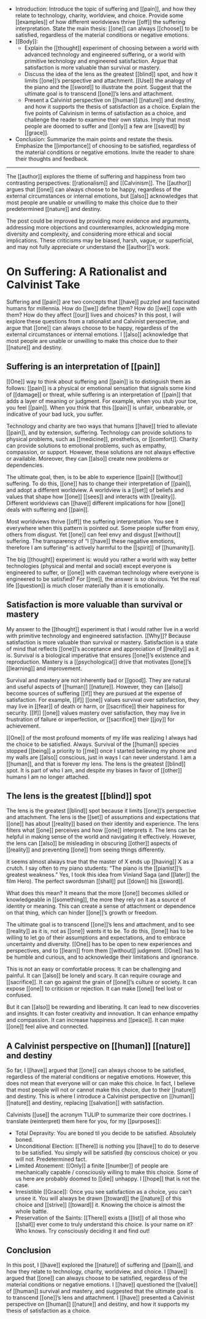 -   Introduction: Introduce the topic of suffering and [[pain]], and how they relate to technology, charity, worldview, and choice. Provide some [[examples]] of how different worldviews thrive [[off]] the suffering interpretation. State the main thesis: [[one]] can always [[choose]] to be satisfied, regardless of the material conditions or negative emotions.
-   [[Body]]:
    -   Explain the [[thought]] experiment of choosing between a world with advanced technology and engineered suffering, or a world with primitive technology and engineered satisfaction. Argue that satisfaction is more valuable than survival or mastery.
    -   Discuss the idea of the lens as the greatest [[blind]] spot, and how it limits [[one]]’s perspective and attachment. [[Use]] the analogy of the piano and the [[sword]] to illustrate the point. Suggest that the ultimate goal is to transcend [[one]]’s lens and attachment.
    -   Present a Calvinist perspective on [[human]] [[nature]] and destiny, and how it supports the thesis of satisfaction as a choice. Explain the five points of Calvinism in terms of satisfaction as a choice, and challenge the reader to examine their own status. Imply that most people are doomed to suffer and [[only]] a few are [[saved]] by [[grace]].
-   Conclusion: Summarize the main points and restate the thesis. Emphasize the [[importance]] of choosing to be satisfied, regardless of the material conditions or negative emotions. Invite the reader to share their thoughts and feedback.

* * * 

The [[author]] explores the theme of suffering and happiness from two contrasting perspectives: [[rationalism]] and [[Calvinism]]. The [[author]] argues that [[one]] can always choose to be happy, regardless of the external circumstances or internal emotions, but [[also]] acknowledges that most people are unable or unwilling to make this choice due to their predetermined [[nature]] and destiny.

The post could be improved by providing more evidence and arguments, addressing more objections and counterexamples, acknowledging more diversity and complexity, and considering more ethical and social implications. These criticisms may be biased, harsh, vague, or superficial, and may not fully appreciate or understand the [[author]]’s work.

# On Suffering: A Rationalist and Calvinist Take

Suffering and [[pain]] are two concepts that [[have]] puzzled and fascinated humans for millennia. How do [[we]] define them? How do [[we]] cope with them? How do they affect [[our]] lives and choices? In this post, I will explore these questions from a rationalist and Calvinist perspective, and argue that [[one]] can always choose to be happy, regardless of the external circumstances or internal emotions. I [[also]] acknowledge that most people are unable or unwilling to make this choice due to their [[nature]] and destiny.

## Suffering is an interpretation of [[pain]]

[[One]] way to think about suffering and [[pain]] is to distinguish them as follows: [[pain]] is a physical or emotional sensation that signals some kind of [[damage]] or threat, while suffering is an interpretation of [[pain]] that adds a layer of meaning or judgment. For example, when you stub your toe, you feel [[pain]]. When you think that this [[pain]] is unfair, unbearable, or indicative of your bad luck, you suffer.

Technology and charity are two ways that humans [[have]] tried to alleviate [[pain]], and by extension, suffering. Technology can provide solutions to physical problems, such as [[medicine]], prosthetics, or [[comfort]]. Charity can provide solutions to emotional problems, such as empathy, compassion, or support. However, these solutions are not always effective or available. Moreover, they can [[also]] create new problems or dependencies.

The ultimate goal, then, is to be able to experience [[pain]] [[without]] suffering. To do this, [[one]] has to change their interpretation of [[pain]], and adopt a different worldview. A worldview is a [[set]] of beliefs and values that shape how [[one]] [[sees]] and interacts with [[reality]]. Different worldviews can [[have]] different implications for how [[one]] deals with suffering and [[pain]].

Most worldviews thrive [[off]] the suffering interpretation. You see it everywhere when this pattern is pointed out. Some people suffer from envy, others from disgust. Yet [[one]] can feel envy and disgust [[without]] suffering. The transparency of “I [[have]] these negative emotions, therefore I am suffering” is actively harmful to the [[spirit]] of [[humanity]].

The big [[thought]] experiment is: would you rather a world with way better technologies (physical and mental and social) except everyone is engineered to suffer, or [[one]] with caveman technology where everyone is engineered to be satisfied? For [[me]], the answer is so obvious. Yet the real life [[question]] is much closer materially than it is emotionally.

## Satisfaction is more valuable than survival or mastery

My answer to the [[thought]] experiment is that I would rather live in a world with primitive technology and engineered satisfaction. [[Why]]? Because satisfaction is more valuable than survival or mastery. Satisfaction is a state of mind that reflects [[one]]’s acceptance and appreciation of [[reality]] as it is. Survival is a biological imperative that ensures [[one]]’s existence and reproduction. Mastery is a [[psychological]] drive that motivates [[one]]’s [[learning]] and improvement.

Survival and mastery are not inherently bad or [[good]]. They are natural and useful aspects of [[human]] [[nature]]. However, they can [[also]] become sources of suffering [[if]] they are pursued at the expense of satisfaction. For example, [[if]] [[one]] values survival over satisfaction, they may live in [[fear]] of death or harm, or [[sacrifice]] their happiness for security. [[If]] [[one]] values mastery over satisfaction, they may live in frustration of failure or imperfection, or [[sacrifice]] their [[joy]] for achievement.

[[One]] of the most profound moments of my life was realizing I always had the choice to be satisfied. Always. Survival of the [[human]] species stopped [[being]] a priority to [[me]] once I started believing my phone and my walls are [[also]] conscious, just in ways I can never understand. I am a [[human]], and that is forever my lens. The lens is the greatest [[blind]] spot. It is part of who I am, and despite my biases in favor of [[other]] humans I am no longer attached.

## The lens is the greatest [[blind]] spot

The lens is the greatest [[blind]] spot because it limits [[one]]’s perspective and attachment. The lens is the [[set]] of assumptions and expectations that [[one]] has about [[reality]] based on their identity and experience. The lens filters what [[one]] perceives and how [[one]] interprets it. The lens can be helpful in making sense of the world and navigating it effectively. However, the lens can [[also]] be misleading in obscuring [[other]] aspects of [[reality]] and preventing [[one]] from seeing things differently.

It seems almost always true that the master of X ends up [[having]] X as a crutch. I say often to my piano students: “The piano is the [[pianist]]’s greatest weakness.” Yes, I took this idea from Vinland Saga (and [[later]] the film Hero). The perfect swordsman [[shall]] put [[down]] his [[sword]].

What does this mean? It means that the more [[one]] becomes skilled or knowledgeable in [[something]], the more they rely on it as a source of identity or meaning. This can create a sense of attachment or dependence on that thing, which can hinder [[one]]’s growth or freedom.

The ultimate goal is to transcend [[one]]’s lens and attachment, and to see [[reality]] as it is, not as [[one]] wants it to be. To do this, [[one]] has to be willing to let go of their assumptions and expectations, and to embrace uncertainty and diversity. [[One]] has to be open to new experiences and perspectives, and to [[learn]] from them [[without]] judgment. [[One]] has to be humble and curious, and to acknowledge their limitations and ignorance.

This is not an easy or comfortable process. It can be challenging and painful. It can [[also]] be lonely and scary. It can require courage and [[sacrifice]]. It can go against the grain of [[one]]’s culture or society. It can expose [[one]] to criticism or rejection. It can make [[one]] feel lost or confused.

But it can [[also]] be rewarding and liberating. It can lead to new discoveries and insights. It can foster creativity and innovation. It can enhance empathy and compassion. It can increase happiness and [[peace]]. It can make [[one]] feel alive and connected.

## A Calvinist perspective on [[human]] [[nature]] and destiny

So far, I [[have]] argued that [[one]] can always choose to be satisfied, regardless of the material conditions or negative emotions. However, this does not mean that everyone will or can make this choice. In fact, I believe that most people will not or cannot make this choice, due to their [[nature]] and destiny. This is where I introduce a Calvinist perspective on [[human]] [[nature]] and destiny, replacing [[salvation]] with satisfaction.

Calvinists [[use]] the acronym TULIP to summarize their core doctrines. I translate (reinterpret) them here for you, for my [[purposes]]:

-   Total Depravity: You are boned til you decide to be satisfied. Absolutely boned.
-   Unconditional Election: [[There]] is nothing you [[have]] to do to deserve to be satisfied. You simply will be satisfied (by conscious choice) or you will not. Predetermined fact.
-   Limited Atonement: [[Only]] a finite [[number]] of people are mechanically capable / consciously willing to make this choice. Some of us here are probably doomed to [[die]] unhappy. I [[hope]] that is not the case.
-   Irresistible [[Grace]]: Once you see satisfaction as a choice, you can’t unsee it. You will always be drawn [[toward]] the [[nature]] of this choice and [[strive]] [[toward]] it. Knowing the choice is almost the whole battle.
-   Preservation of the Saints: [[There]] exists a [[list]] of all those who [[shall]] ever come to truly understand this choice. Is your name on it? Who knows. Try consciously deciding it and find out!

## Conclusion

In this post, I [[have]] explored the [[nature]] of suffering and [[pain]], and how they relate to technology, charity, worldview, and choice. I [[have]] argued that [[one]] can always choose to be satisfied, regardless of the material conditions or negative emotions. I [[have]] questioned the [[value]] of [[human]] survival and mastery, and suggested that the ultimate goal is to transcend [[one]]’s lens and attachment. I [[have]] presented a Calvinist perspective on [[human]] [[nature]] and destiny, and how it supports my thesis of satisfaction as a choice.